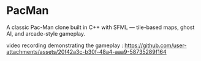 # PacMan
A classic Pac-Man clone built in C++ with SFML — tile-based maps, ghost AI, and arcade-style gameplay.

video recording demonstrating the gameplay : https://github.com/user-attachments/assets/20f42a3c-b30f-48a4-aaa9-58735289f164
